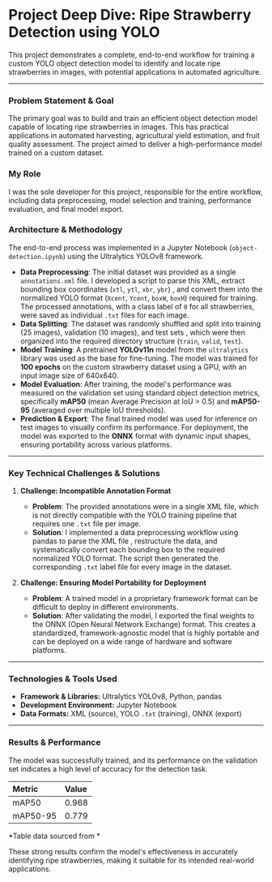 # Project Deep Dive: Ripe Strawberry Detection using YOLO

This project demonstrates a complete, end-to-end workflow for training a custom YOLO object detection model to identify and locate ripe strawberries in images, with potential applications in automated agriculture.

---

### Problem Statement & Goal
The primary goal was to build and train an efficient object detection model capable of locating ripe strawberries in images. This has practical applications in automated harvesting, agricultural yield estimation, and fruit quality assessment. The project aimed to deliver a high-performance model trained on a custom dataset.

### My Role
I was the sole developer for this project, responsible for the entire workflow, including data preprocessing, model selection and training, performance evaluation, and final model export.

### Architecture & Methodology
The end-to-end process was implemented in a Jupyter Notebook (`object-detection.ipynb`) using the Ultralytics YOLOv8 framework.

* **Data Preprocessing**: The initial dataset was provided as a single `annotations.xml` file. I developed a script to parse this XML, extract bounding box coordinates (`xtl`, `ytl`, `xbr`, `ybr`) , and convert them into the normalized YOLO format (`Xcent`, `Ycent`, `boxW`, `boxH`) required for training. The processed annotations, with a class label of `0` for all strawberries, were saved as individual `.txt` files for each image.
* **Data Splitting**: The dataset was randomly shuffled and split into training (25 images), validation (10 images), and test sets , which were then organized into the required directory structure (`train`, `valid`, `test`).
* **Model Training**: A pretrained **YOLOv11n** model from the `ultralytics` library was used as the base for fine-tuning. The model was trained for **100 epochs** on the custom strawberry dataset using a GPU, with an input image size of 640x640.
* **Model Evaluation**: After training, the model's performance was measured on the validation set using standard object detection metrics, specifically **mAP50** (mean Average Precision at IoU > 0.5) and **mAP50-95** (averaged over multiple IoU thresholds).
* **Prediction & Export**: The final trained model was used for inference on test images to visually confirm its performance. For deployment, the model was exported to the **ONNX** format with dynamic input shapes, ensuring portability across various platforms.

---

### Key Technical Challenges & Solutions
1.  **Challenge: Incompatible Annotation Format**
    * **Problem**: The provided annotations were in a single XML file, which is not directly compatible with the YOLO training pipeline that requires one `.txt` file per image.
    * **Solution**: I implemented a data preprocessing workflow using pandas to parse the XML file , restructure the data, and systematically convert each bounding box to the required normalized YOLO format. The script then generated the corresponding `.txt` label file for every image in the dataset.

2.  **Challenge: Ensuring Model Portability for Deployment**
    * **Problem**: A trained model in a proprietary framework format can be difficult to deploy in different environments.
    * **Solution**: After validating the model, I exported the final weights to the ONNX (Open Neural Network Exchange) format. This creates a standardized, framework-agnostic model that is highly portable and can be deployed on a wide range of hardware and software platforms.

---

### Technologies & Tools Used
* **Framework & Libraries:** Ultralytics YOLOv8, Python, pandas 
* **Development Environment:** Jupyter Notebook 
* **Data Formats:** XML (source), YOLO `.txt` (training), ONNX (export) 

---

### Results & Performance
The model was successfully trained, and its performance on the validation set indicates a high level of accuracy for the detection task.

| Metric   | Value |
| :------- | :---- |
| mAP50    | 0.968 |
| mAP50-95 | 0.779 |

*Table data sourced from *

These strong results confirm the model's effectiveness in accurately identifying ripe strawberries, making it suitable for its intended real-world applications.
